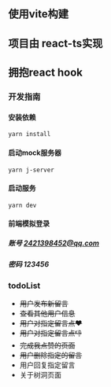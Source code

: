 ## 使用vite构建
## 项目由 react-ts实现
## 拥抱react hook

### 开发指南
#### 安装依赖
`yarn install`

#### 启动mock服务器
`yarn j-server`

#### 启动服务
`yarn dev`

#### 前端模拟登录
##### 账号 2421398452@qq.com
##### 密码 123456
### todoList
- ~~用户发布新留言~~
- ~~查看其他用户信息~~
- ~~用户对指定留言点❤~~
- ~~用户对指定留言点👎~~
- ~~完成我点赞的页面~~
- ~~用户删除指定的留言~~
- 用户回复指定留言
- 关于树洞页面